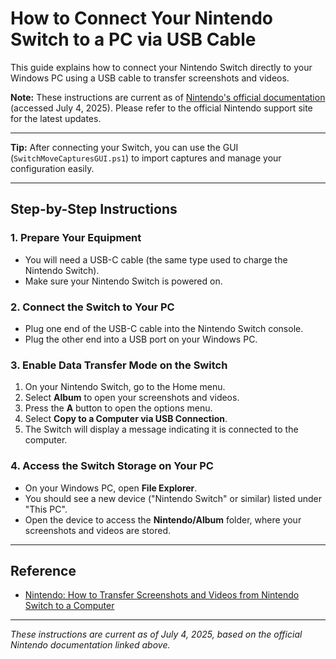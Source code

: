 # How to Connect Your Nintendo Switch to a PC via USB Cable

This guide explains how to connect your Nintendo Switch directly to your Windows PC using a USB cable to transfer screenshots and videos.

**Note:** These instructions are current as of [Nintendo's official documentation](https://en-americas-support.nintendo.com/app/answers/detail/a_id/27496/~/how-to-transfer-screenshots-and-videos-from-nintendo-switch-to-a-computer) (accessed July 4, 2025). Please refer to the official Nintendo support site for the latest updates.

---

**Tip:** After connecting your Switch, you can use the GUI (`SwitchMoveCapturesGUI.ps1`) to import captures and manage your configuration easily.

---

## Step-by-Step Instructions

### 1. Prepare Your Equipment

- You will need a USB-C cable (the same type used to charge the Nintendo Switch).
- Make sure your Nintendo Switch is powered on.

### 2. Connect the Switch to Your PC

- Plug one end of the USB-C cable into the Nintendo Switch console.
- Plug the other end into a USB port on your Windows PC.

### 3. Enable Data Transfer Mode on the Switch

1. On your Nintendo Switch, go to the Home menu.
2. Select **Album** to open your screenshots and videos.
3. Press the **A** button to open the options menu.
4. Select **Copy to a Computer via USB Connection**.
5. The Switch will display a message indicating it is connected to the computer.

### 4. Access the Switch Storage on Your PC

- On your Windows PC, open **File Explorer**.
- You should see a new device ("Nintendo Switch" or similar) listed under "This PC".
- Open the device to access the **Nintendo/Album** folder, where your screenshots and videos are stored.

---

## Reference

- [Nintendo: How to Transfer Screenshots and Videos from Nintendo Switch to a Computer](https://en-americas-support.nintendo.com/app/answers/detail/a_id/27496/~/how-to-transfer-screenshots-and-videos-from-nintendo-switch-to-a-computer)

---

*These instructions are current as of July 4, 2025, based on the official Nintendo documentation linked above.*
